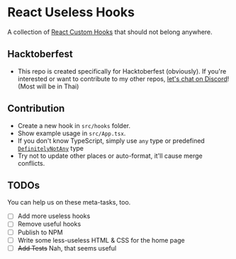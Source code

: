 # React Useless Hooks

A collection of [React Custom Hooks](https://reactjs.org/docs/hooks-custom.html) that should not belong anywhere.

## Hacktoberfest

- This repo is created specifically for Hacktoberfest (obviously). If you're interested or want to contribute to my other repos, [let's chat on Discord](https://discord.gg/BWAWegK2pS)! (Most will be in Thai)

## Contribution

- Create a new hook in `src/hooks` folder.
- Show example usage in `src/App.tsx`.
- If you don't know TypeScript, simply use `any` type or predefined [`DefinitelyNotAny`](./src/vite-env.d.ts) type
- Try not to update other places or auto-format, it'll cause merge conflicts.

## TODOs

You can help us on these meta-tasks, too.

- [ ] Add more useless hooks
- [ ] Remove useful hooks
- [ ] Publish to NPM
- [ ] Write some less-useless HTML & CSS for the home page
- [ ] ~~Add Tests~~ Nah, that seems useful
